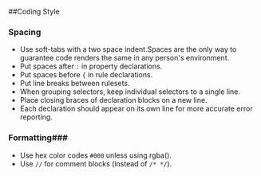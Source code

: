 ##Coding Style
### Spacing
* Use soft-tabs with a two space indent.Spaces are the only way to guarantee code renders the same in any person's environment.
* Put spaces after `:` in property declarations.
* Put spaces before `{` in rule declarations.
* Put line breaks between rulesets.
* When grouping selectors, keep individual selectors to a single line.
* Place closing braces of declaration blocks on a new line.
* Each declaration should appear on its own line for more accurate error reporting.
### Formatting###
* Use hex color codes `#000` unless using rgba().
* Use `//` for comment blocks (instead of `/* */`).